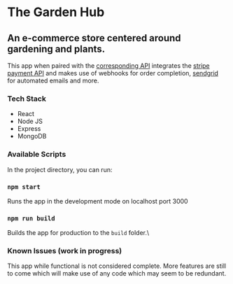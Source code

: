 # The Garden Hub
## An e-commerce store centered around gardening and plants.
This app when paired with the [corresponding API](https://github.com/MichelleJdev/the-garden-hub-api) integrates the [stripe payment API](https://docs.stripe.com/api) and makes use of webhooks for order completion, [sendgrid](https://app.sendgrid.com/) for automated emails and more.


### Tech Stack
- React
- Node JS
- Express
- MongoDB


### Available Scripts

In the project directory, you can run:

### `npm start`

Runs the app in the development mode on localhost port 3000

### `npm run build`

Builds the app for production to the `build` folder.\


### Known Issues (work in progress)
This app while functional is not considered complete. More features are still to come which will make use of any code which may seem to be redundant.
